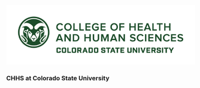 ![CHHS at Colorado State University](https://github.com/csu-chhs/.github/blob/main/images/logo.png)
### CHHS at Colorado State University
